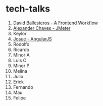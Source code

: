 # tech-talks

1. [David Ballesteros - A Frontend Workflow](../master/Yeoman%2BGrunt%2BBower/README.md)
2. [Alexander Chaves - JMeter](../master/JMeter/README.md)
3. Keylor
4. [Josue - AngularJS](../master/AngularJS/App)
5. Rodolfo
6. Ricardo
7. Minor A
8. Luis C
9. Minor P
10. Melina
11.	Julio
12.	Erick
13.	Fernando
14.	Mau
15. Felipe

